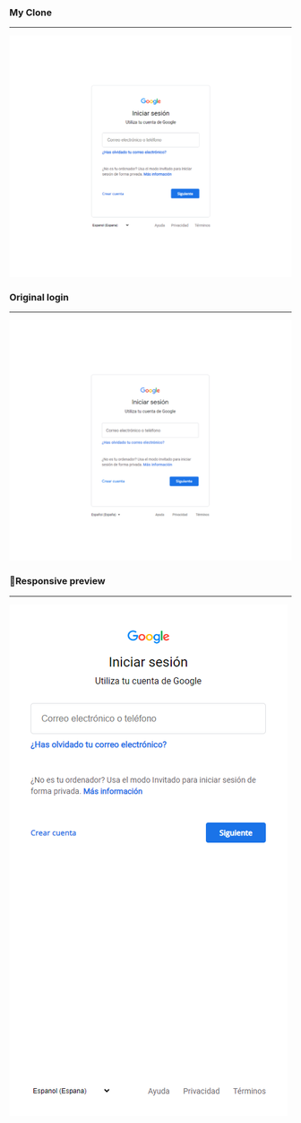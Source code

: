 

<h3>My Clone</h3>
<hr>
<img src="assets/img/clone.png">

<br>

<h3>Original login</h3>
<hr>
<img src="assets/img/real.png">

<br>

<h3>📱Responsive preview</h3>
<hr>
<img src="assets/img/responsive.png">
